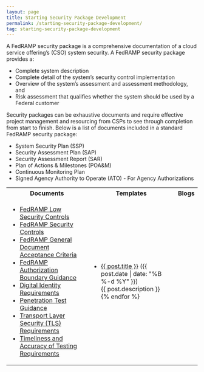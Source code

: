 ```yaml
---
layout: page
title: Starting Security Package Development
permalink: /starting-security-package-development/
tag: starting-security-package-development
---
```

<p>A FedRAMP security package is a comprehensive documentation of a cloud service offering’s (CSO) system security. A FedRAMP security package provides a: </p>
<ul>
<li>Complete system description</li>
<li>Complete detail of the system’s security control implementation</li>
<li>Overview of the system’s assessment and assessment methodology, and</li>
<li>Risk assessment that qualifies whether the system should be used by a Federal customer</li>
</ul>
<p>Security packages can be exhaustive documents and require effective project management and resourcing from CSPs to see through completion from start to finish. Below is a list of documents included in a standard FedRAMP security package:</p>
<ul>
<li>System Security Plan (SSP)</li>
<li>Security Assessment Plan (SAP)</li>
<li>Security Assessment Report (SAR)</li>
<li>Plan of Actions & Milestones (POA&M)</li>
<li>Continuous Monitoring Plan</li>
<li>Signed Agency Authority to Operate (ATO) - For Agency Authorizations</li>
</ul>
<table>
<tr>
<th>Documents</th>
<th>Templates</th>
<th>Blogs</th>
</tr>
<td>
<ul>
<li><a href="/assets/resources/documents/FedRAMP_Security_Assessment_Framework.pdf”>FedRAMP Security Assessment Framework</a></li>
<li><a href="/assets/resources/documents/FedRAMP_Low_Security_Controls.xlsx”>FedRAMP Low Security Controls</a></li>
<li><a href="/assets/resources/documents/FedRAMP_Moderate_Security_Controls.xlsx”>FedRAMP Moderate Security Controls</a></li>
<li><a href="/assets/resources/documents/FedRAMP_High_Security_Controls.xlsx">FedRAMP Security Controls</a></li>
<li><a href="/assets/resources/documents/FedRAMP_Master_Acronym_and_Glossary.pdf”>FedRAMP Master Acronym and Glossary</a></li>
<li><a href="/assets/resources/documents/FedRAMP_General_Document_Acceptance_Criteria.pdf">FedRAMP General Document Acceptance Criteria</a></li>	
<li><a href="/assets/resources/documents/CSP_Agency_Authorization_Best_Practices_for_CSPs.pdf”>Agency Authorization Best Practices for CSPs</a></li>
<li><a href="/assets/resources/documents/CSP_A_FedRAMP_Authorization_Boundary_Guidance.pdf">FedRAMP Authorization Boundary Guidance</a></li>
<li><a href="/assets/resources/documents/CSP_Digital_Identity_Requirements.pdf">Digital Identity Requirements</a></li>	
<li><a href="/assets/resources/documents/CSP_Penetration_Test_Guidance.pdf">Penetration Test Guidance</a></li>
<li><a href="/assets/resources/documents/CSP_TLS_Requirements.pdf">Transport Layer Security (TLS) Requirements</a></li>
<li><a href="/assets/resources/documents/CSP_Timeliness_and_Accuracy_of_Testing_Requirements.pdf">Timeliness and Accuracy of Testing Requirements</a></li>
</ul>
</td>
<td>
<ul>
<li><a href="/assets/resources/templates/FedRAMP-Initial-Authorization-Package-Checklist.xls”>FedRAMP Initial Authorization Package Checklist</a></li>
</ul>
</td>
<td>
<ul>
{% for post in site.tags[page.tag] %}
  <li><a href="{{ post.url }}">{{ post.title }}</a> ({{ post.date | date: "%B %-d %Y" }})<br>
    {{ post.description }}
  </li>
{% endfor %}
</ul>
</td>
